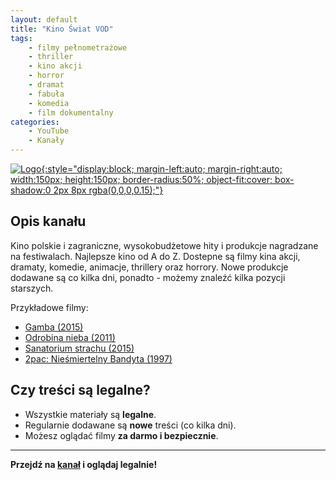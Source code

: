 ```yaml
---
layout: default
title: "Kino Świat VOD"
tags: 
    - filmy pełnometrażowe
    - thriller
    - kino akcji
    - horror
    - dramat
    - fabuła
    - komedia
    - film dokumentalny
categories:
    - YouTube
    - Kanały
---
```

[![Logo](https://yt3.googleusercontent.com/ytc/AIdro_nkz7dDWGqskkdfAVcyg8ucr9AMm1mUR8eDn9qi1RM7ezs=s160-c-k-c0x00ffffff-no-rj){:style="display:block; margin-left:auto; margin-right:auto; width:150px; height:150px; border-radius:50%; object-fit:cover; box-shadow:0 2px 8px rgba(0,0,0,0.15);"}](https://www.youtube.com/@KinoSwiatVOD)

## Opis kanału

Kino polskie i zagraniczne, wysokobudżetowe hity i produkcje nagradzane na festiwalach. Najlepsze kino od A do Z.
Dostepne są filmy kina akcji, dramaty, komedie, animacje, thrillery oraz horrory. Nowe produkcje dodawane są co kilka dni, ponadto - możemy znaleźć kilka pozycji starszych.

Przykładowe filmy:
- [Gamba (2015)](https://www.youtube.com/watch?v=d6Iv6DyDDMY)
- [Odrobina nieba (2011)](https://www.youtube.com/watch?v=eH_1IRxOJAQ&list=PLOwBG8rNmPYUC167VYzIRe-6fyPfDqJuK)
- [Sanatorium strachu (2015)](https://www.youtube.com/watch?v=ISLvxzUsHwM)
- [2pac: Nieśmiertelny Bandyta (1997)](https://www.youtube.com/watch?v=MeFw79ppC1M)

## Czy treści są legalne?

- Wszystkie materiały są **legalne**.
- Regularnie dodawane są **nowe** treści (co kilka dni).
- Możesz oglądać filmy **za darmo i bezpiecznie**.

---

**Przejdź na [kanał](https://www.youtube.com/@KinoSwiatVOD/) i oglądaj legalnie!**
